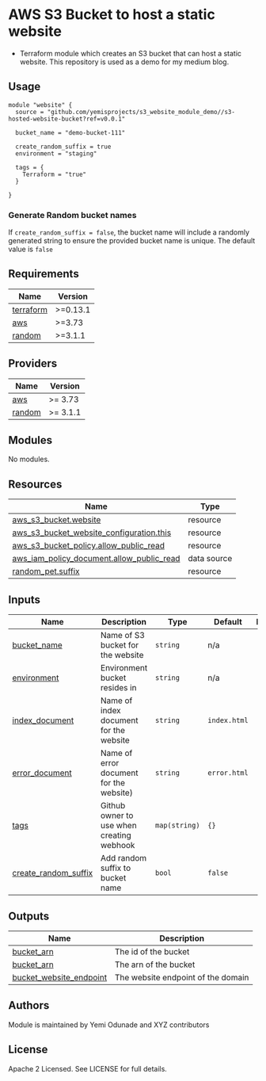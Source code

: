 # AWS S3 Bucket to host a static website

- Terraform module which creates an S3 bucket that can host a static website. This repository is used as a demo for my medium blog.

## Usage

```hcl
module "website" {
  source = "github.com/yemisprojects/s3_website_module_demo//s3-hosted-website-bucket?ref=v0.0.1"
  
  bucket_name = "demo-bucket-111"

  create_random_suffix = true
  environment = "staging"

  tags = {
    Terraform = "true"
  }

}
```

### Generate Random bucket names

If `create_random_suffix = false`, the bucket name will include a randomly generated string to ensure the provided bucket name is unique. The default value is `false`

## Requirements

| Name | Version |
|------|---------|
| <a name="requirement_terraform"></a> [terraform](#requirement\_terraform) | >=0.13.1 |
| <a name="requirement_aws"></a> [aws](#requirement\_aws) | >=3.73 |
| <a name="requirement_random"></a> [random](#requirement\_random) | >=3.1.1 |

## Providers

| Name | Version |
|------|---------|
| <a name="provider_aws"></a> [aws](#provider\_aws) | >= 3.73 |
| <a name="provider_random"></a> [random](#provider\_random) | >= 3.1.1 |

## Modules

No modules.

## Resources

| Name | Type |
|------|------|
| [aws_s3_bucket.website](https://registry.terraform.io/providers/hashicorp/aws/latest/docs/resources/s3_bucket) | resource |
| [aws_s3_bucket_website_configuration.this](https://registry.terraform.io/providers/hashicorp/aws/latest/docs/resources/s3_bucket_website_configuration) | resource |
| [aws_s3_bucket_policy.allow_public_read](https://registry.terraform.io/providers/hashicorp/aws/latest/docs/resources/s3_bucket_policy) | resource |
| [aws_iam_policy_document.allow_public_read](https://registry.terraform.io/providers/hashicorp/aws/latest/docs/data-sources/iam_policy_document) | data source |
| [random_pet.suffix](https://registry.terraform.io/providers/hashicorp/random/latest/docs/resources/pet) | resource |

## Inputs

| Name | Description | Type | Default | Required |
|------|-------------|------|---------|:--------:|
| <a name="input_bucket_name"></a> [bucket\_name](#input\_bucket\_name) | Name of S3 bucket for the website | `string` | n/a | yes |
| <a name="input_environment"></a> [environment](#input\_environment) | Environment bucket resides in | `string` | n/a | yes |
| <a name="input_index_document"></a> [index\_document](#input\_index\_document) | Name of index document for the website | `string` | `index.html` | no |
| <a name="input_error_document"></a> [error\_document](#input\_error\_document) | Name of error document for the website) | `string` | `error.html` | no |
| <a name="input_tags"></a> [tags](#input\_tags) | Github owner to use when creating webhook | `map(string)` | `{}` | no |
| <a name="input_create_random_suffix"></a> [create\_random\_suffix](#input\_github\_token) | Add random suffix to bucket name | `bool` | `false` | no |

## Outputs

| Name | Description |
|------|-------------|
| <a name="output_bucket_id"></a> [bucket\_arn](#output\_bucket\_id) | The id of the bucket |
| <a name="output_bucket_arn"></a> [bucket\_arn](#output\_bucket\_arn) | The arn of the bucket |
| <a name="output_bucket_website_endpoint"></a> [bucket\_website\_endpoint](#output\_bucket\_website\_endpoint) | The website endpoint of the domain |

## Authors

Module is maintained by Yemi Odunade and XYZ contributors

## License

Apache 2 Licensed. See LICENSE for full details.

